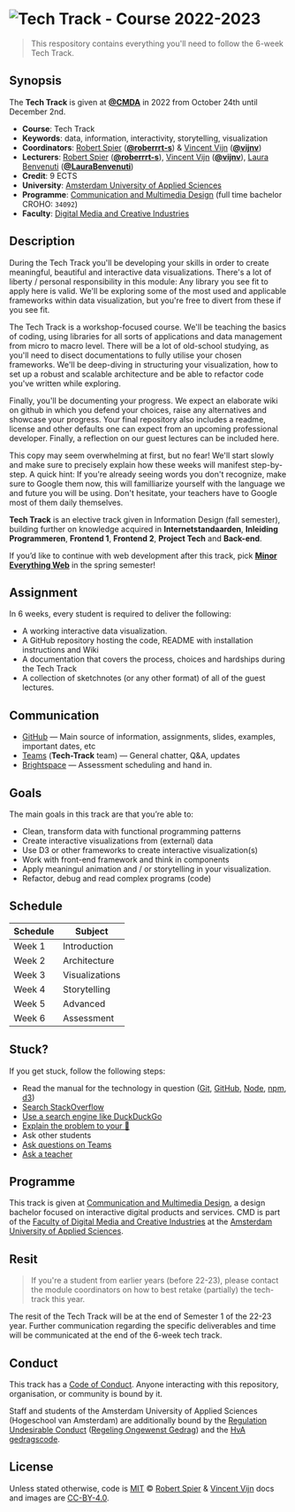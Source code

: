 # ![Tech Track - Course 2022-2023][banner]

> This respository contains everything you'll need to follow the 6-week Tech Track. 

## Synopsis

The **Tech Track** is given at [**@CMDA**][cmda] in 2022 from
October 24th until December 2nd.

*   **Course**: Tech Track
*   **Keywords**: data, information, interactivity, storytelling, visualization
*   **Coordinators**: [Robert Spier][roberrrt-s-gh] ([**@roberrrt-s**][roberrrt-s-gh]) & [Vincent Vijn][vijnv-gh] ([**@vijnv**][vijnv-gh])
*   **Lecturers**:
    [Robert Spier][roberrrt-s-gh] ([**@roberrrt-s**][roberrrt-s-gh]),
    [Vincent Vijn][vijnv-gh] ([**@vijnv**][vijnv-gh]), [Laura Benvenuti][laura-gh] ([**@LauraBenvenuti**][laura-gh])
*   **Credit**: 9 ECTS
*   **University**: [Amsterdam University of Applied Sciences][university]
*   **Programme**: [Communication and Multimedia Design][cmda] (full time bachelor CROHO: `34092`)
*   **Faculty**: [Digital Media and Creative Industries][faculty]

## Description

During the Tech Track you'll be developing your skills in order to create meaningful, beautiful and interactive data visualizations. There's a lot of liberty / personal responsibility in this module: Any library you see fit to apply here is valid. We'll be exploring some of the most used and applicable frameworks within data visualization, but you're free to divert from these if you see fit.

The Tech Track is a workshop-focused course. We'll be teaching the basics of coding, using libraries for all sorts of applications and data management from micro to macro level. There will be a lot of old-school studying, as you'll need to disect documentations to fully utilise your chosen frameworks. We'll be deep-diving in structuring your visualization, how to set up a robust and scalable architecture and be able to refactor code you've written while exploring.

Finally, you'll be documenting your progress. We expect an elaborate wiki on github in which you defend your choices, raise any alternatives and showcase your progress. Your final repository also includes a readme, license and other defaults one can expect from an upcoming professional developer. Finally, a reflection on our guest lectures can be included here.

This copy may seem overwhelming at first, but no fear! We'll start slowly and make sure to precisely explain how these weeks will manifest step-by-step. A quick hint: If you're already seeing words you don't recognize, make sure to Google them now, this will familliarize yourself with the language we and future you will be using. Don't hesitate, your teachers have to Google most of them daily themselves.

**Tech Track** is an elective track given in Information
Design (fall semester), building further on knowledge acquired in
**Internetstandaarden**, **Inleiding Programmeren**, **Frontend 1**,
**Frontend 2**, **Project Tech** and **Back-end**.

If you’d like to continue with web development after this track, pick
[**Minor Everything Web**][minor] in the spring semester!

## Assignment

In 6 weeks, every student is required to deliver the following:

* A working interactive data visualization.
* A GitHub repository hosting the code, README with installation instructions and Wiki
* A documentation that covers the process, choices and hardships during the Tech Track
* A collection of sketchnotes (or any other format) of all of the guest lectures.

## Communication

*   [GitHub][github]
    — Main source of information, assignments, slides, examples, important dates, etc
*   [Teams][] (**Tech-Track** team)
    — General chatter, Q&A, updates
*   [Brightspace][]
    — Assessment scheduling and hand in.

## Goals

The main goals in this track are that you’re able to:

*  Clean, transform data with functional programming patterns
*  Create interactive visualizations from (external) data
*  Use D3 or other frameworks to create interactive visualization(s)
*  Work with front-end framework and think in components
*  Apply meaningul animation and / or storytelling in your visualization.
*  Refactor, debug and read complex programs (code)

## Schedule

| Schedule | Subject        |
|----------|----------------|
| Week 1   | Introduction   |
| Week 2   | Architecture   |
| Week 3   | Visualizations |
| Week 4   | Storytelling   |
| Week 5   | Advanced       |
| Week 6   | Assessment     |

## Stuck?

If you get stuck, follow the following steps:

*   Read the manual for the technology in question
    ([Git](https://git-scm.com/docs),
    [GitHub](https://guides.github.com),
    [Node](https://nodejs.org/api/),
    [npm](https://docs.npmjs.com),
    [d3](https://d3js.org))
*   [Search StackOverflow](https://stackoverflow.com)
*   [Use a search engine like DuckDuckGo](https://duckduckgo.com)
*   [Explain the problem to your 🐤](https://rubberduckdebugging.com/)
*   Ask other students
*   [Ask questions on Teams][teams]
*   [Ask a teacher][synopsis]

## Programme

This track is given at [Communication and Multimedia Design][bachelor], a
design bachelor focused on interactive digital products and services.
CMD is part of the [Faculty of Digital Media and Creative Industries][faculty]
at the [Amsterdam University of Applied Sciences][university].

## Resit

> If you're a student from earlier years (before 22-23), please contact the module coordinators on how to best retake (partially) the tech-track this year.

The resit of the Tech Track will be at the end of Semester 1 of the 22-23 year. Further communication regarding the specific deliverables and time will be communicated at the end of the 6-week tech track.

## Conduct

This track has a [Code of Conduct][coc].
Anyone interacting with this repository, organisation, or community is bound
by it.

Staff and students of the Amsterdam University of Applied Sciences (Hogeschool
van Amsterdam) are additionally bound by the [Regulation Undesirable
Conduct][ruc] ([Regeling Ongewenst Gedrag][rog]) and the [HvA gedragscode][hvagedrag].

## License

Unless stated otherwise, code is [MIT][mit] © [Robert Spier][roberrrt-s-gh] & [Vincent Vijn][vijnv-gh]
docs and images are [CC-BY-4.0][].

<!-- Definitions -->

[bachelor]: https://www.cmd-amsterdam.nl/english/

[faculty]: https://www.amsterdamuas.com/faculty/fdmci/faculty-of-digital-media-and-creative-industries.html

[university]: https://www.amsterdamuas.com

[coc]: CODE-OF-CONDUCT.md

[ruc]: https://www.amsterdamuas.com/practical-matters/algemeen/hva-breed/juridische-zaken/legal-affairs/regulation-undesirable-conduct/regulation-undesirable-conduct.html#anker-3-complaints-authority

[rog]: https://www.hva.nl/praktisch/algemeen/hva-breed/juridische-zaken/loket-beroep-bezwaar-en-klacht/regeling-ongewenst-gedrag/regeling-ongewenst-gedrag.html?origin=gbS4rg%2FDTZuxQ6lGVF%2BN1A

[hvagedrag]: https://www.hva.nl/over-de-hva/organisatie/goed-bestuur/gedragscode-van-de-hva/gedragscode-van-de-hva.html

[mit]: license.md#code

[cc-by-4.0]: license.md#documentation-and-images

[banner]: https://cmda-tt.github.io/course-20-21/img/banner.svg

[synopsis]: #synopsis

[cmda]: https://github.com/cmda

[roberrrt-s-gh]: https://github.com/roberrrt-s

[vijnv-gh]: https://github.com/vijnv

[laura-gh]: https://github.com/LauraBenvenuti

[minor]: https://cmda.github.io/minor-everything-web/

[home]: https://github.com/cmda-tt

[github]: https://github.com/cmda-tt/course-22-23

[teams]: https://teams.microsoft.com/l/team/19%3a8K1pERkqTDVyZDOWDwKziQPYR9tli69Z1hAmkWsgNJ41%40thread.tacv2/conversations?groupId=c0be8303-44e5-4326-a8b6-8dd6df6d75b4&tenantId=0907bb1e-21fc-476f-8843-02d09ceb59a7

[Brightspace]: https://dlo.mijnhva.nl/d2l/home/437179

[lynda-portal]: https://lyndaportal.ict.hva.nl
